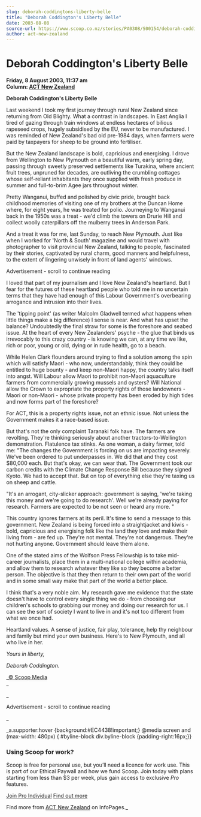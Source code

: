```yaml
---
slug: deborah-coddingtons-liberty-belle
title: "Deborah Coddington's Liberty Belle"
date: 2003-08-08
source-url: https://www.scoop.co.nz/stories/PA0308/S00154/deborah-coddingtons-liberty-belle.htm
author: act-new-zealand
---
```

Deborah Coddington's Liberty Belle
==================================

**Friday, 8 August 2003, 11:37 am**  
**Column: [ACT New Zealand](https://info.scoop.co.nz/ACT_New_Zealand)**

  

**Deborah Coddington's Liberty Belle**

Last weekend I took my first journey through rural New Zealand since returning from Old Blighty. What a contrast in landscapes. In East Anglia I tired of gazing through train windows at endless hectares of bilious rapeseed crops, hugely subsidised by the EU, never to be manufactured. I was reminded of New Zealand's bad old pre-1984 days, when farmers were paid by taxpayers for sheep to be ground into fertiliser.

But the New Zealand landscape is bold, capricious and energising. I drove from Wellington to New Plymouth on a beautiful warm, early spring day, passing through sweetly preserved settlements like Turakina, where ancient fruit trees, unpruned for decades, are outliving the crumbling cottages whose self-reliant inhabitants they once supplied with fresh produce in summer and full-to-brim Agee jars throughout winter.

Pretty Wanganui, buffed and polished by civic pride, brought back childhood memories of visiting one of my brothers at the Duncan Home where, for eight years, he was treated for polio. Journeying to Wanganui back in the 1950s was a treat - we'd climb the towers on Drurie Hill and collect woolly caterpillars off the mulberry trees in Anderson Park.

And a treat it was for me, last Sunday, to reach New Plymouth. Just like when I worked for 'North & South' magazine and would travel with photographer to visit provincial New Zealand, talking to people, fascinated by their stories, captivated by rural charm, good manners and helpfulness, to the extent of lingering unwisely in front of land agents' windows.

Advertisement - scroll to continue reading





I loved that part of my journalism and I love New Zealand's heartland. But I fear for the futures of these heartland people who told me in no uncertain terms that they have had enough of this Labour Government's overbearing arrogance and intrusion into their lives.

The 'tipping point' (as writer Malcolm Gladwell termed what happens when little things make a big difference) I sense is near. And what has upset the balance? Undoubtedly the final straw for some is the foreshore and seabed issue. At the heart of every New Zealanders' psyche - the glue that binds us irrevocably to this crazy country - is knowing we can, at any time we like, rich or poor, young or old, dying or in rude health, go to a beach.

While Helen Clark flounders around trying to find a solution among the spin which will satisfy Maori - who now, understandably, think they could be entitled to huge bounty - and keep non-Maori happy, the country talks itself into angst. Will Labour allow Maori to prohibit non-Maori aquaculture farmers from commercially growing mussels and oysters? Will National allow the Crown to expropriate the property rights of those landowners - Maori or non-Maori - whose private property has been eroded by high tides and now forms part of the foreshore?

For ACT, this is a property rights issue, not an ethnic issue. Not unless the Government makes it a race-based issue.

But that's not the only complaint Taranaki folk have. The farmers are revolting. They're thinking seriously about another tractors-to-Wellington demonstration. Flatulence tax stinks. As one woman, a dairy farmer, told me: "The changes the Government is forcing on us are impacting severely. We've been ordered to put underpasses in. We did that and they cost $80,000 each. But that's okay, we can wear that. The Government took our carbon credits with the Climate Change Response Bill because they signed Kyoto. We had to accept that. But on top of everything else they're taxing us on sheep and cattle.

"It's an arrogant, city-slicker approach: government is saying, 'we're taking this money and we're going to do research'. Well we're already paying for research. Farmers are expected to be not seen or heard any more. "

This country ignores farmers at its peril. It's time to send a message to this government. New Zealand is being forced into a straightjacket and kiwis - bold, capricious and energising folk like the land they love and make their living from - are fed up. They're not mental. They're not dangerous. They're not hurting anyone. Government should leave them alone.

One of the stated aims of the Wolfson Press Fellowship is to take mid-career journalists, place them in a multi-national college within academia, and allow them to research whatever they like so they become a better person. The objective is that they then return to their own part of the world and in some small way make that part of the world a better place.

I think that's a very noble aim. My research gave me evidence that the state doesn't have to control every single thing we do - from choosing our children's schools to grabbing our money and doing our research for us. I can see the sort of society I want to live in and it's not too different from what we once had.

Heartland values. A sense of justice, fair play, tolerance, help thy neighbour and family but mind your own business. Here's to New Plymouth, and all who live in her.

_Yours in liberty,_

_Deborah Coddington._

_[© Scoop Media](http://www.scoop.co.nz/about/terms.html)  
_

_

Advertisement - scroll to continue reading



_

_a.supporter:hover {background:#EC4438!important;} @media screen and (max-width: 480px) { #byline-block div.byline-block {padding-right:16px;}}

### Using Scoop for work?

Scoop is free for personal use, but you’ll need a licence for work use. This is part of our Ethical Paywall and how we fund Scoop. Join today with plans starting from less than $3 per week, plus gain access to exclusive _Pro_ features.  
  
[Join Pro Individual](https://pro.scoop.co.nz/Individual/?from=ProIn24) [Find out more](https://pro.scoop.co.nz/using-scoop-for-work/?from=ProIn24)

Find more from [ACT New Zealand](https://info.scoop.co.nz/ACT_New_Zealand) on InfoPages._